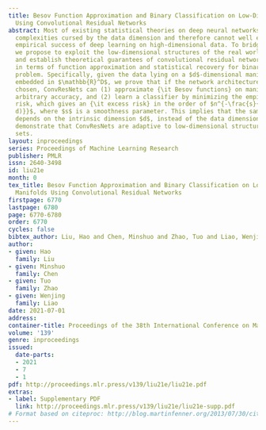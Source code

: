 ```yaml
---
title: Besov Function Approximation and Binary Classification on Low-Dimensional Manifolds
  Using Convolutional Residual Networks
abstract: Most of existing statistical theories on deep neural networks have sample
  complexities cursed by the data dimension and therefore cannot well explain the
  empirical success of deep learning on high-dimensional data. To bridge this gap,
  we propose to exploit the low-dimensional structures of the real world datasets
  and establish theoretical guarantees of convolutional residual networks (ConvResNet)
  in terms of function approximation and statistical recovery for binary classification
  problem. Specifically, given the data lying on a $d$-dimensional manifold isometrically
  embedded in $\mathbb{R}^D$, we prove that if the network architecture is properly
  chosen, ConvResNets can (1) approximate {\it Besov functions} on manifolds with
  arbitrary accuracy, and (2) learn a classifier by minimizing the empirical logistic
  risk, which gives an {\it excess risk} in the order of $n^{-\frac{s}{2s+2(s\vee
  d)}}$, where $s$ is a smoothness parameter. This implies that the sample complexity
  depends on the intrinsic dimension $d$, instead of the data dimension $D$. Our results
  demonstrate that ConvResNets are adaptive to low-dimensional structures of data
  sets.
layout: inproceedings
series: Proceedings of Machine Learning Research
publisher: PMLR
issn: 2640-3498
id: liu21e
month: 0
tex_title: Besov Function Approximation and Binary Classification on Low-Dimensional
  Manifolds Using Convolutional Residual Networks
firstpage: 6770
lastpage: 6780
page: 6770-6780
order: 6770
cycles: false
bibtex_author: Liu, Hao and Chen, Minshuo and Zhao, Tuo and Liao, Wenjing
author:
- given: Hao
  family: Liu
- given: Minshuo
  family: Chen
- given: Tuo
  family: Zhao
- given: Wenjing
  family: Liao
date: 2021-07-01
address:
container-title: Proceedings of the 38th International Conference on Machine Learning
volume: '139'
genre: inproceedings
issued:
  date-parts:
  - 2021
  - 7
  - 1
pdf: http://proceedings.mlr.press/v139/liu21e/liu21e.pdf
extras:
- label: Supplementary PDF
  link: http://proceedings.mlr.press/v139/liu21e/liu21e-supp.pdf
# Format based on citeproc: http://blog.martinfenner.org/2013/07/30/citeproc-yaml-for-bibliographies/
---
```

